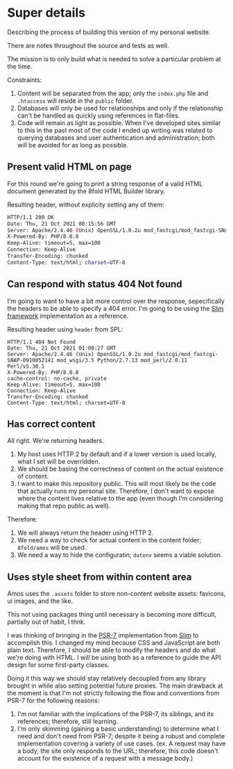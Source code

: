 # Super details

Describing the process of building this version of my personal website.

There are notes throughout the source and tests as well.

The mission is to only build what is needed to solve a particular problem at the time.

Constraints:

1. Content will be separated from the app; only the `index.php` file and `.htaccess` will reside in the `public` folder.
2. Databases will only be used for relationships and only if the relationship can't be handled as quickly using references in flat-files.
3. Code will remain as light as possible. When I've developed sites similar to this in the past most of the code I ended up writing was related to querying databases and user authentication and administration; both will be avoided for as long as possible.

## Present valid HTML on page

For this round we're going to print a string response of a valid HTML document generated by the 8fold HTML Builder library.

Resulting header, without explicity setting any of them:

```bash
HTTP/1.1 200 OK
Date: Thu, 21 Oct 2021 00:15:56 GMT
Server: Apache/2.4.46 (Unix) OpenSSL/1.0.2u mod_fastcgi/mod_fastcgi-SNAP-0910052141 mod_wsgi/3.5 Python/2.7.13 mod_perl/2.0.11 Perl/v5.30.1
X-Powered-By: PHP/8.0.0
Keep-Alive: timeout=5, max=100
Connection: Keep-Alive
Transfer-Encoding: chunked
Content-Type: text/html; charset=UTF-8
```

## Can respond with status 404 Not found

I'm going to want to have a bit more control over the response, sepecifically the headers to be able to specify a 404 error. I'm going to be using the [Slim framework](https://www.slimframework.com) implementation as a reference.

Resulting header using `header` from SPL:

```base
HTTP/1.1 404 Not Found
Date: Thu, 21 Oct 2021 01:08:27 GMT
Server: Apache/2.4.46 (Unix) OpenSSL/1.0.2u mod_fastcgi/mod_fastcgi-SNAP-0910052141 mod_wsgi/3.5 Python/2.7.13 mod_perl/2.0.11 Perl/v5.30.1
X-Powered-By: PHP/8.0.0
cache-control: no-cache, private
Keep-Alive: timeout=5, max=100
Connection: Keep-Alive
Transfer-Encoding: chunked
Content-Type: text/html; charset=UTF-8
```

## Has correct content

All right. We're returning headers.

1. My host uses HTTP 2 by default and if a lower version is used locally, what I set will be overridden.
2. We should be basing the correctness of content on the actual existence of content.
3. I want to make this repository public. This will most likely be the code that actually runs my personal site. Therefore, I don't want to expose where the content lives relative to the app (even though I'm considering making that repo public as well).

Therefore:

1. We will always return the header using HTTP 2.
2. We need a way to check for actual content in the content folder; `8fold/amos` will be used.
3. We need a way to hide the configuratin; `dotenv` seems a viable solution.

## Uses style sheet from within content area

Amos uses the `.assets` folder to store non-content website assets: favicons, ui images, and the like.

This not using packages thing until necessary is becoming more difficult, partially out of habit, I thnk.

I was thinking of bringing in the [PSR-7](https://www.php-fig.org/psr/psr-7/) implementation from [Slim](https://github.com/slimphp/Slim-Psr7) to accomplish this. I changed my mind because CSS and JavaScript are both plain text. Therefore, I should be able to modify the headers and do what we're doing with HTML. I will be using both as a reference to guide the API design for some first-party classes.

Doing it this way we should stay relatively decoupled from any library brought in while also setting potential future proxies. The main drawback at the moment is that I'm not strictly following the flow and conventions from PSR-7 for the following reasons:

1. I'm not familiar with the implications of the PSR-7, its siblings, and its references; therefore, still learning.
2. I'm only skimming (gaining a basic understanding) to determine what I need and don't need from PSR-7; despite it being a robust and complete implementation covering a variety of use cases. (ex. A request may have a body, the site only responds to the URL; therefore, this code doesn't account for the existence of a request with a message body.)
